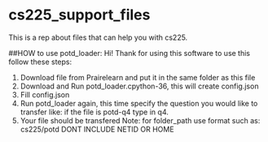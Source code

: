 # cs225_support_files
This is a rep about files that can help you with cs225.

##HOW to use potd_loader:
Hi! Thank for using this software to use this follow these steps:
1) Download file from Prairelearn and put it in the same folder as this file
2) Download and Run potd_loader.cpython-36, this will create config.json
3) Fill config.json
4) Run potd_loader again, this time specify the question you would like to transfer
like: if the file is potd-q4 type in q4.
5) Your file should be transfered
Note: for folder_path use format such as: cs225/potd DONT INCLUDE NETID OR HOME

